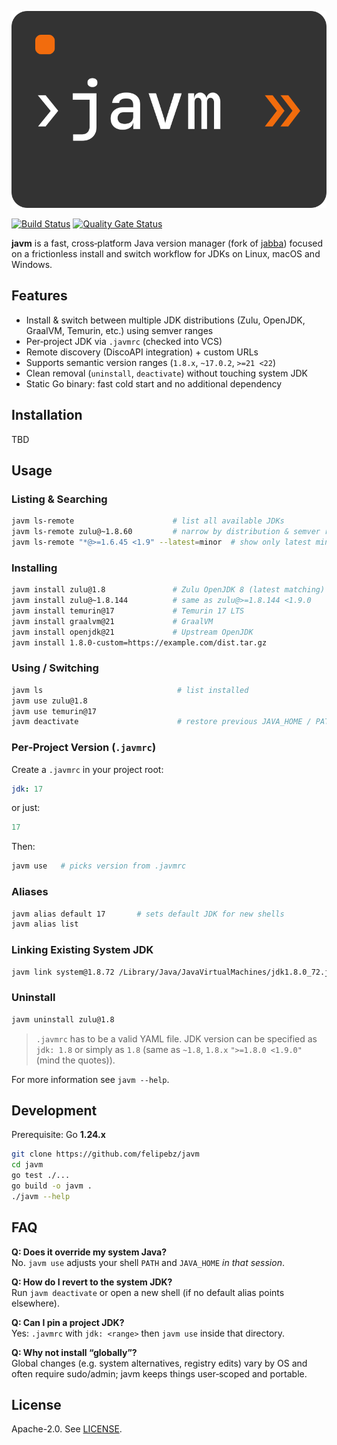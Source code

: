 <p align="center">
<img src="assets/logo.svg" alt="javm logo">
</p>

[![Build Status](https://github.com/felipebz/javm/workflows/Build/badge.svg)](https://github.com/felipebz/javm/actions)
[![Quality Gate Status](https://sonarqube.felipebz.com/api/project_badges/measure?project=javm&metric=alert_status)](https://sonarqube.felipebz.com/dashboard?id=javm)

**javm** is a fast, cross‑platform Java version manager (fork of [jabba](https://github.com/shyiko/jabba)) focused on a frictionless install 
and switch workflow for JDKs on Linux, macOS and Windows.

## Features

- Install & switch between multiple JDK distributions (Zulu, OpenJDK, GraalVM, Temurin, etc.) using semver ranges
- Per‑project JDK via `.javmrc` (checked into VCS)
- Remote discovery (DiscoAPI integration) + custom URLs
- Supports semantic version ranges (`1.8.x`, `~17.0.2`, `>=21 <22`)
- Clean removal (`uninstall`, `deactivate`) without touching system JDK
- Static Go binary: fast cold start and no additional dependency


## Installation

TBD

## Usage

### Listing & Searching

```sh
javm ls-remote                      # list all available JDKs
javm ls-remote zulu@~1.8.60         # narrow by distribution & semver range
javm ls-remote "*@>=1.6.45 <1.9" --latest=minor  # show only latest minors
```

### Installing

```sh
javm install zulu@1.8               # Zulu OpenJDK 8 (latest matching)
javm install zulu@~1.8.144          # same as zulu@>=1.8.144 <1.9.0
javm install temurin@17             # Temurin 17 LTS
javm install graalvm@21             # GraalVM
javm install openjdk@21             # Upstream OpenJDK
javm install 1.8.0-custom=https://example.com/dist.tar.gz
```

### Using / Switching

```sh
javm ls                              # list installed
javm use zulu@1.8
javm use temurin@17
javm deactivate                      # restore previous JAVA_HOME / PATH
```

### Per‑Project Version (`.javmrc`)

Create a `.javmrc` in your project root:

```yaml
jdk: 17
```

or just:

```yaml
17
```

Then:

```sh
javm use   # picks version from .javmrc
```

### Aliases

```sh
javm alias default 17       # sets default JDK for new shells
javm alias list
```

### Linking Existing System JDK

```sh
javm link system@1.8.72 /Library/Java/JavaVirtualMachines/jdk1.8.0_72.jdk
```

### Uninstall

```sh
javm uninstall zulu@1.8
```


> `.javmrc` has to be a valid YAML file. JDK version can be specified as `jdk: 1.8` or simply as `1.8` 
(same as `~1.8`, `1.8.x` `">=1.8.0 <1.9.0"` (mind the quotes)).

For more information see `javm --help`.  

## Development

Prerequisite: Go **1.24.x**

```sh
git clone https://github.com/felipebz/javm
cd javm
go test ./...
go build -o javm .
./javm --help
```

## FAQ

**Q: Does it override my system Java?**\
No. `javm use` adjusts your shell `PATH` and `JAVA_HOME` *in that session*.

**Q: How do I revert to the system JDK?**\
Run `javm deactivate` or open a new shell (if no default alias points elsewhere).

**Q: Can I pin a project JDK?**\
Yes: `.javmrc` with `jdk: <range>` then `javm use` inside that directory.

**Q: Why not install “globally”?**\
Global changes (e.g. system alternatives, registry edits) vary by OS and often require sudo/admin; javm keeps things user‑scoped and portable.

## License

Apache-2.0. See [LICENSE](LICENSE).
